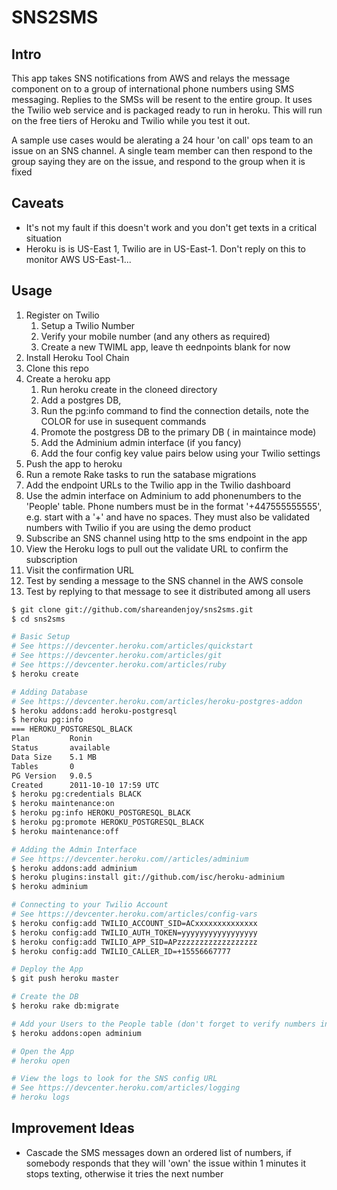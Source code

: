 # SNS2SMS #

## Intro ##
This app takes SNS notifications from AWS and relays the message component on to a group of international phone numbers using SMS messaging.  Replies to the SMSs will be resent to the entire group.  It uses the Twilio web service and is packaged ready to run in heroku.  This will run on the free tiers of Heroku and Twilio while you test it out.

A sample use cases would be alerating a 24 hour 'on call' ops team to an issue on an SNS channel.  A single team member can then respond to the group saying they are on the issue, and respond to the group when it is fixed 

## Caveats ##

*   It's not my fault if this doesn't work and you don't get texts in a critical situation
*   Heroku is is US-East 1, Twilio are in US-East-1.  Don't reply on this to monitor AWS US-East-1...


## Usage ##

1.   Register on Twilio
     1.   Setup a Twilio Number
	 2.   Verify your mobile number (and any others as required)
     3.   Create a new TWIML app, leave th eednpoints blank for now
2.   Install Heroku Tool Chain
3.   Clone this repo
4.   Create a heroku app
     1.  Run heroku create in the cloneed directory
	 1.  Add a postgres DB, 
	 1.  Run the pg:info command to find the connection details, note the COLOR for use in susequent commands
	 3.  Promote the postgress DB to the primary DB ( in maintaince mode)
	 2.  Add the Adminium admin interface (if you fancy)
	 4.  Add the four config key value pairs below using your Twilio settings
5.  Push the app to heroku
6.  Run a remote Rake tasks to run the satabase migrations
6.  Add the endpoint URLs to the Twilio app in the Twilio dashboard
5.  Use the admin interface on Adminium to add phonenumbers to the 'People' table.  Phone numbers must be in the format '+447555555555', e.g. start with a '+' and  have no spaces.  They must also be validated numbers with Twilio if you are using the demo product
7.  Subscribe an SNS channel using http to the sms endpoint in the app
8.  View the Heroku logs to pull out the validate URL to confirm the subscription
9.  Visit the confirmation URL
10.  Test by sending a message to the SNS channel in the AWS console
11.  Test by replying to that message to see it distributed among all users
 
```bash
$ git clone git://github.com/shareandenjoy/sns2sms.git
$ cd sns2sms

# Basic Setup
# See https://devcenter.heroku.com/articles/quickstart
# See https://devcenter.heroku.com/articles/git
# See https://devcenter.heroku.com/articles/ruby
$ heroku create

# Adding Database
# See https://devcenter.heroku.com/articles/heroku-postgres-addon
$ heroku addons:add heroku-postgresql
$ heroku pg:info
=== HEROKU_POSTGRESQL_BLACK
Plan         Ronin
Status       available
Data Size    5.1 MB
Tables       0
PG Version   9.0.5
Created      2011-10-10 17:59 UTC
$ heroku pg:credentials BLACK
$ heroku maintenance:on
$ heroku pg:info HEROKU_POSTGRESQL_BLACK
$ heroku pg:promote HEROKU_POSTGRESQL_BLACK
$ heroku maintenance:off

# Adding the Admin Interface
# See https://devcenter.heroku.com//articles/adminium
$ heroku addons:add adminium
$ heroku plugins:install git://github.com/isc/heroku-adminium
$ heroku adminium

# Connecting to your Twilio Account
# See https://devcenter.heroku.com/articles/config-vars
$ heroku config:add TWILIO_ACCOUNT_SID=ACxxxxxxxxxxxxxx
$ heroku config:add TWILIO_AUTH_TOKEN=yyyyyyyyyyyyyyyyy
$ heroku config:add TWILIO_APP_SID=APzzzzzzzzzzzzzzzzzz
$ heroku config:add TWILIO_CALLER_ID=+15556667777

# Deploy the App
$ git push heroku master

# Create the DB
$ heroku rake db:migrate

# Add your Users to the People table (don't forget to verify numbers in Twilio first)
$ heroku addons:open adminium

# Open the App
# heroku open

# View the logs to look for the SNS config URL
# See https://devcenter.heroku.com/articles/logging
# heroku logs
````
	

 
 
 
 
## Improvement Ideas ##
 
*   Cascade the SMS messages down an ordered list of numbers, if somebody responds that they will 'own' the issue within 1 minutes it stops texting, otherwise it tries the next number
 
 